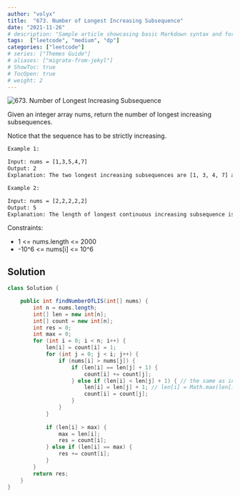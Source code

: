 ```yaml
---
author: "volyx"
title:  "673. Number of Longest Increasing Subsequence"
date: "2021-11-26"
# description: "Sample article showcasing basic Markdown syntax and formatting for HTML elements."
tags:  ["leetcode", "medium", "dp"]
categories: ["leetcode"]
# series: ["Themes Guide"]
# aliases: ["migrate-from-jekyl"]
# ShowToc: true
# TocOpen: true
# weight: 2
---
```


![673. Number of Longest Increasing Subsequence](https://leetcode.com/problems/number-of-longest-increasing-subsequence/)

Given an integer array nums, return the number of longest increasing subsequences.

Notice that the sequence has to be strictly increasing.

```txt
Example 1:

Input: nums = [1,3,5,4,7]
Output: 2
Explanation: The two longest increasing subsequences are [1, 3, 4, 7] and [1, 3, 5, 7].

Example 2:

Input: nums = [2,2,2,2,2]
Output: 5
Explanation: The length of longest continuous increasing subsequence is 1, and there are 5 subsequences' length is 1, so output 5.
```

Constraints:

- 1 <= nums.length <= 2000
- -10^6 <= nums[i] <= 10^6

## Solution

```java
class Solution {

    public int findNumberOfLIS(int[] nums) {
        int n = nums.length;
        int[] len = new int[n];
        int[] count = new int[n];
        int res = 0;
        int max = 0;
        for (int i = 0; i < n; i++) {
            len[i] = count[i] = 1;
            for (int j = 0; j < i; j++) {
                if (nums[i] > nums[j]) {
                    if (len[i] == len[j] + 1) {
                        count[i] += count[j];
                    } else if (len[i] < len[j] + 1) { // the same as in longest subsequence
                        len[i] = len[j] + 1; // len[i] = Math.max(len[i], len[j] + 1)
                        count[i] = count[j];
                    }
                } 
            }
            
            if (len[i] > max) {
                max = len[i];
                res = count[i];
            } else if (len[i] == max) {
                res += count[i];
            }
        }
        return res;
    }
}
```
